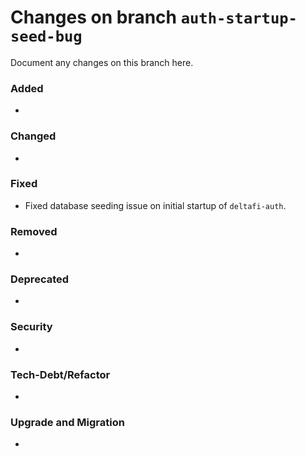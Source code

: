 # Changes on branch `auth-startup-seed-bug`
Document any changes on this branch here.
### Added
-

### Changed
-

### Fixed
- Fixed database seeding issue on initial startup of `deltafi-auth`.

### Removed
-

### Deprecated
-

### Security
-

### Tech-Debt/Refactor
-

### Upgrade and Migration
-

